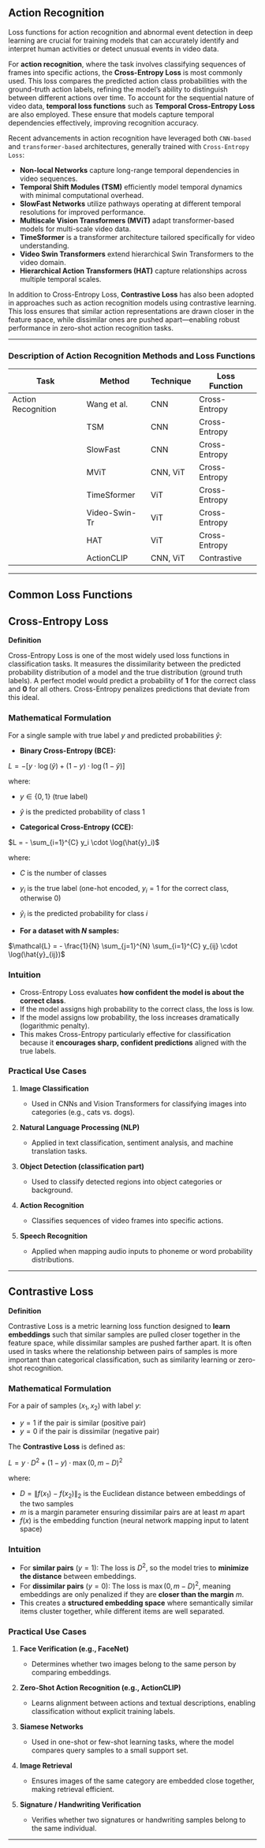 ## Action Recognition

Loss functions for action recognition and abnormal event detection in deep learning are crucial for training models that can accurately identify and interpret human activities or detect unusual events in video data.

For **action recognition**, where the task involves classifying sequences of frames into specific actions, the **Cross-Entropy Loss** is most commonly used. This loss compares the predicted action class probabilities with the ground-truth action labels, refining the model’s ability to distinguish between different actions over time. To account for the sequential nature of video data, **temporal loss functions** such as **Temporal Cross-Entropy Loss** are also employed. These ensure that models capture temporal dependencies effectively, improving recognition accuracy.

Recent advancements in action recognition have leveraged both `CNN-based` and `transformer-based` architectures, generally trained with `Cross-Entropy Loss`:

* **Non-local Networks** capture long-range temporal dependencies in video sequences.
* **Temporal Shift Modules (TSM)** efficiently model temporal dynamics with minimal computational overhead.
* **SlowFast Networks** utilize pathways operating at different temporal resolutions for improved performance.
* **Multiscale Vision Transformers (MViT)** adapt transformer-based models for multi-scale video data.
* **TimeSformer** is a transformer architecture tailored specifically for video understanding.
* **Video Swin Transformers** extend hierarchical Swin Transformers to the video domain.
* **Hierarchical Action Transformers (HAT)** capture relationships across multiple temporal scales.

In addition to Cross-Entropy Loss, **Contrastive Loss** has also been adopted in approaches such as action recognition models using contrastive learning. This loss ensures that similar action representations are drawn closer in the feature space, while dissimilar ones are pushed apart—enabling robust performance in zero-shot action recognition tasks.

---


### Description of Action Recognition Methods and Loss Functions

| Task               | Method        | Technique | Loss Function |
| ------------------ | ------------- | --------- | ------------- |
| Action Recognition | Wang et al.   | CNN       | Cross-Entropy |
|                    | TSM           | CNN       | Cross-Entropy |
|                    | SlowFast      | CNN       | Cross-Entropy |
|                    | MViT          | CNN, ViT  | Cross-Entropy |
|                    | TimeSformer   | ViT       | Cross-Entropy |
|                    | Video-Swin-Tr | ViT       | Cross-Entropy |
|                    | HAT           | ViT       | Cross-Entropy |
|                    | ActionCLIP    | CNN, ViT  | Contrastive   |

---


## **Common Loss Functions**


## **Cross-Entropy Loss**

**Definition**

Cross-Entropy Loss is one of the most widely used loss functions in classification tasks. It measures the dissimilarity between the predicted probability distribution of a model and the true distribution (ground truth labels). A perfect model would predict a probability of **1** for the correct class and **0** for all others. Cross-Entropy penalizes predictions that deviate from this ideal.



### **Mathematical Formulation**

For a single sample with true label $`y`$ and predicted probabilities $`\hat{y}`$:

* **Binary Cross-Entropy (BCE):**

$`L = - \left[ y \cdot \log(\hat{y}) + (1 - y) \cdot \log(1 - \hat{y}) \right]`$

where:

* $`y \in \{0,1\}`$ (true label)
* $`\hat{y}`$ is the predicted probability of class 1



* **Categorical Cross-Entropy (CCE):**

$`L = - \sum_{i=1}^{C} y_i \cdot \log(\hat{y}_i)`$

where:

* $`C`$ is the number of classes
* $`y_i`$ is the true label (one-hot encoded, $`y_i=1`$ for the correct class, otherwise $`0`$)
* $`\hat{y}_i`$ is the predicted probability for class $`i`$



* **For a dataset with $`N`$ samples:**

$`\mathcal{L} = - \frac{1}{N} \sum_{j=1}^{N} \sum_{i=1}^{C} y_{ij} \cdot \log(\hat{y}_{ij})`$



### **Intuition**

* Cross-Entropy Loss evaluates **how confident the model is about the correct class**.
* If the model assigns high probability to the correct class, the loss is low.
* If the model assigns low probability, the loss increases dramatically (logarithmic penalty).
* This makes Cross-Entropy particularly effective for classification because it **encourages sharp, confident predictions** aligned with the true labels.



### **Practical Use Cases**

1. **Image Classification**

   * Used in CNNs and Vision Transformers for classifying images into categories (e.g., cats vs. dogs).

2. **Natural Language Processing (NLP)**

   * Applied in text classification, sentiment analysis, and machine translation tasks.

3. **Object Detection (classification part)**

   * Used to classify detected regions into object categories or background.

4. **Action Recognition**

   * Classifies sequences of video frames into specific actions.

5. **Speech Recognition**

   * Applied when mapping audio inputs to phoneme or word probability distributions.

---



## **Contrastive Loss**

**Definition**

Contrastive Loss is a metric learning loss function designed to **learn embeddings** such that similar samples are pulled closer together in the feature space, while dissimilar samples are pushed farther apart.
It is often used in tasks where the relationship between pairs of samples is more important than categorical classification, such as similarity learning or zero-shot recognition.



### **Mathematical Formulation**

For a pair of samples $`(x_1, x_2)`$ with label $`y`$:

* $`y = 1`$ if the pair is similar (positive pair)
* $`y = 0`$ if the pair is dissimilar (negative pair)

The **Contrastive Loss** is defined as:

$`L = y \cdot D^2 + (1 - y) \cdot \max(0, m - D)^2`$

where:

* $`D = \| f(x_1) - f(x_2) \|_2`$ is the Euclidean distance between embeddings of the two samples
* $`m`$ is a margin parameter ensuring dissimilar pairs are at least $`m`$ apart
* $`f(x)`$ is the embedding function (neural network mapping input to latent space)



### **Intuition**

* For **similar pairs** ($`y=1`$): The loss is $`D^2`$, so the model tries to **minimize the distance** between embeddings.
* For **dissimilar pairs** ($`y=0`$): The loss is $`\max(0, m-D)^2`$, meaning embeddings are only penalized if they are **closer than the margin** $`m`$.
* This creates a **structured embedding space** where semantically similar items cluster together, while different items are well separated.



### **Practical Use Cases**

1. **Face Verification (e.g., FaceNet)**

   * Determines whether two images belong to the same person by comparing embeddings.

2. **Zero-Shot Action Recognition (e.g., ActionCLIP)**

   * Learns alignment between actions and textual descriptions, enabling classification without explicit training labels.

3. **Siamese Networks**

   * Used in one-shot or few-shot learning tasks, where the model compares query samples to a small support set.

4. **Image Retrieval**

   * Ensures images of the same category are embedded close together, making retrieval efficient.

5. **Signature / Handwriting Verification**

   * Verifies whether two signatures or handwriting samples belong to the same individual.

---













































































